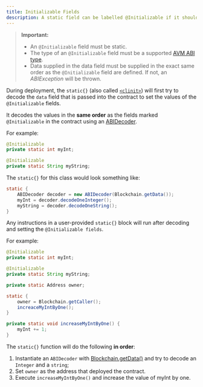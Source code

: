 ```yaml
---
title: Initializable Fields
description: A static field can be labelled @Initializable if it should be initialized through a deployment argument.
---
```


> **Important:**
> - An `@Initializable` field must be static.
> - The type of an `@Initializable` field must be a supported [AVM ABI type](/developers/fundamentals/avm-concepts/abi-types/).
> - Data supplied in the data field must be supplied in the exact same order as the  `@Initializable` field are defined. If not, an _ABIException_ will be thrown.

During deployment, the `static{}` (also called [`<clinit>`](https://docs.oracle.com/javase/specs/jvms/se7/html/jvms-2.html#jvms-2.9)) will first try to decode the `data` field that is passed into the contract to set the values of the `@Initializable` fields.

It decodes the values in the **same order** as the fields marked `@Initializable` in the contract using an [ABIDecoder](/developers/fundamentals/packages/abi/#abidecoder-https-avm-api-aion-network-org-aion-avm-userlib-abi-abidecoder).

For example:

```java
@Initializable
private static int myInt;

@Initializable
private static String myString;
```

The `static{}` for this class would look something like:

```java
static {
    ABIDecoder decoder = new ABIDecoder(Blockchain.getData());
    myInt = decoder.decodeOneInteger();
    myString = decoder.decodeOneString();
}
```

Any instructions in a user-provided `static{}` block will run after decoding and setting the `@Initializable fields`.

For example:

```java
@Initializable
private static int myInt;

@Initializable
private static String myString;

private static Address owner;

static {
    owner = Blockchain.getCaller();
    increaceMyIntByOne();
}

private static void increaseMyIntByOne() {
    myInt += 1;
}
```

The `static{}` function will do the following **in order**:

1. Instantiate an `ABIDecoder` with [Blockchain.getData()](https://avm-api.aion.network/avm/blockchain#getData%28%29) and try to decode an `Integer` and a `string`;
2. Set `owner` as the address that deployed the contract.
3. Execute `increaseMyIntByOne()` and increase the value of myInt by one.
